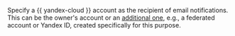 Specify a {{ yandex-cloud }} account as the recipient of email notifications. This can be the owner's account or an [additional one](../../iam/concepts/index.md#accounts), e.g., a federated account or Yandex ID, created specifically for this purpose.
